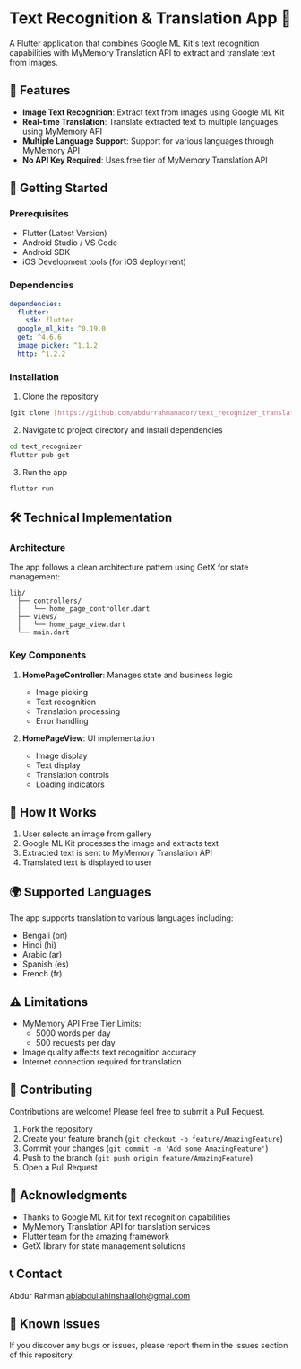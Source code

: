 # Text Recognition & Translation App 📱

A Flutter application that combines Google ML Kit's text recognition capabilities with MyMemory Translation API to extract and translate text from images.

## 🌟 Features

- **Image Text Recognition**: Extract text from images using Google ML Kit
- **Real-time Translation**: Translate extracted text to multiple languages using MyMemory API
- **Multiple Language Support**: Support for various languages through MyMemory API
- **No API Key Required**: Uses free tier of MyMemory Translation API


## 🚀 Getting Started

### Prerequisites

- Flutter (Latest Version)
- Android Studio / VS Code
- Android SDK
- iOS Development tools (for iOS deployment)

### Dependencies

```yaml
dependencies:
  flutter:
    sdk: flutter
  google_ml_kit: ^0.19.0
  get: ^4.6.6
  image_picker: ^1.1.2
  http: ^1.2.2
```

### Installation

1. Clone the repository
```bash
[git clone [https://github.com/abdurrahmanador/text_recognizer_translator_app]]
```

2. Navigate to project directory and install dependencies
```bash
cd text_recognizer
flutter pub get
```

3. Run the app
```bash
flutter run
```

## 🛠️ Technical Implementation

### Architecture

The app follows a clean architecture pattern using GetX for state management:

```
lib/
  ├── controllers/
  │   └── home_page_controller.dart
  ├── views/
  │   └── home_page_view.dart
  └── main.dart
```

### Key Components

1. **HomePageController**: Manages state and business logic
   - Image picking
   - Text recognition
   - Translation processing
   - Error handling

2. **HomePageView**: UI implementation
   - Image display
   - Text display
   - Translation controls
   - Loading indicators

## 🔄 How It Works

1. User selects an image from gallery
2. Google ML Kit processes the image and extracts text
3. Extracted text is sent to MyMemory Translation API
4. Translated text is displayed to user

## 🌍 Supported Languages

The app supports translation to various languages including:
- Bengali (bn)
- Hindi (hi)
- Arabic (ar)
- Spanish (es)
- French (fr)


## ⚠️ Limitations

- MyMemory API Free Tier Limits:
  - 5000 words per day
  - 500 requests per day
- Image quality affects text recognition accuracy
- Internet connection required for translation

## 🤝 Contributing

Contributions are welcome! Please feel free to submit a Pull Request.

1. Fork the repository
2. Create your feature branch (`git checkout -b feature/AmazingFeature`)
3. Commit your changes (`git commit -m 'Add some AmazingFeature'`)
4. Push to the branch (`git push origin feature/AmazingFeature`)
5. Open a Pull Request



## 🙏 Acknowledgments

- Thanks to Google ML Kit for text recognition capabilities
- MyMemory Translation API for translation services
- Flutter team for the amazing framework
- GetX library for state management solutions

## 📞 Contact

Abdur Rahman
abiabdullahinshaalloh@gmai.com

## 🐛 Known Issues

If you discover any bugs or issues, please report them in the issues section of this repository.
